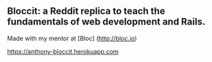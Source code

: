 ## Bloccit: a Reddit replica to teach the fundamentals of web development and Rails.


Made with my mentor at [Bloc] (http://bloc.io)

<a href="https://anthony-bloccit.herokuapp.com/">https://anthony-bloccit.herokuapp.com</a>